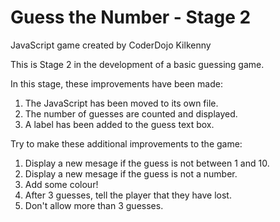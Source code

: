 # Guess the Number - Stage 2
JavaScript game created by CoderDojo Kilkenny

This is Stage 2 in the development of a basic guessing game.

In this stage, these improvements have been made:

1. The JavaScript has been moved to its own file.
2. The number of guesses are counted and displayed.
3. A label has been added to the guess text box.

Try to make these additional improvements to the game:

1. Display a new mesage if the guess is not between 1 and 10.
2. Display a new mesage if the guess is not a number.
3. Add some colour!
4. After 3 guesses, tell the player that they have lost.
5. Don't allow more than 3 guesses.
